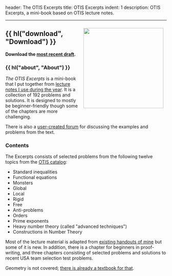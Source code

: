 header: The OTIS Excerpts
title: OTIS Excerpts
indent: 1
description: OTIS Excerpts, a mini-book based on OTIS lecture notes.

---

<span style="float:right;padding:10px;">
<img src="https://storage.googleapis.com/otisweb-static/static/img/otis-logo-v2018.svg" 
	width="250px" />
</span>


## {{ hl("download", "Download") }}

**Download the [most recent draft][recent].**

### {{ hl("about", "About") }}

*The OTIS Excerpts* is a mini-book
that I put together from
[lecture notes I use during the year](otis.html).
It is a collection of 192 problems and solutions.
It is designed to mostly be beginner-friendly
though some of the chapters are more challenging.

There is also a [user-created forum][forum]
for discussing the examples and problems from the text.

### Contents

The Excerpts consists of selected problems from the following
twelve topics from the [OTIS catalog][catalog]:

+ Standard inequalities
+ Functional equations
+ Monsters
+ Global
+ Local
+ Rigid
+ Free
+ Anti-problems
+ Orders
+ Prime exponents
+ Heavy number theory (called "advanced techniques")
+ Constructions in Number Theory

Most of the lecture material is adapted from
[existing handouts of mine](olympiad.html)
but some of it is new.
In addition, there is a chapter for beginners in proof-writing,
and three chapters consisting of selected problems
and solutions to recent USA team selection test problems.

Geometry is not covered;
[there is already a textbook for that](geombook.html).

[recent]: https://web.evanchen.cc/textbooks/OTIS-Excerpts.pdf
[catalog]: https://web.evanchen.cc/static/otis-samples/synopsis.html
[forum]: https://artofproblemsolving.com/community/c1123852_otis_excerpts
